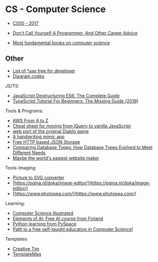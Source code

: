 # CS - Computer Science


- [CS50 - 2017](https://www.youtube.com/watch?v=y62zj9ozPOM&list=PLhQjrBD2T3828ZVcVzEIhsHVgjANGZveu)


- [Don't Call Yourself A Programmer, And Other Career Advice](https://www.kalzumeus.com/2011/10/28/dont-call-yourself-a-programmer/)
- [Most fundamental books on computer science](https://news.ycombinator.com/item?id=21311302)



## Other
- [List of *aas free for developer](https://free-for.dev/#/?id=ci-cd)
- [Diagram.codes](https://www.diagram.codes/)



JS/TS:
- [JavaScript Destructuring ES6: The Complete Guide](https://buginit.com/javascript/javascript-destructuring-es6-the-complete-guide/)
- [TypeScript Tutorial For Beginners: The Missing Guide (2019)](https://www.valentinog.com/blog/typescript/)

Tools & Programs:
- [AWS From A to Z](http://www.helenanderson.co.nz/aws-a-z/)
- [Cheat sheet for moving from jQuery to vanilla JavaScript](https://tobiasahlin.com/blog/move-from-jquery-to-vanilla-javascript/)
- [web port of the original Diablo game](https://d07riv.github.io/diabloweb/)
- [A handwriting mimic app](https://copymonkey.xyz/)
- [Free HTTP based JSON Storage](https://jsonbox.io/)
- [Comparing Database Types: How Database Types Evolved to Meet Different Needs](https://www.prisma.io/blog/comparison-of-database-models-1iz9u29nwn37)
- [Maybe the world's easiest website maker](https://sdnotes.com)


Tools-Imaging:
- [Picture to SVG converter](https://picsvg.com/)
- [https://pqina.nl/doka/image-editor/](https://pqina.nl/doka/image-editor/)
- [https://www.photopea.com/](https://www.photopea.com/)


Learning:
- [Computer Science Illustrated](http://csillustrated.berkeley.edu/)
- [Elements of AI: Free AI course from Finland](https://www.elementsofai.com/)
- [Python learning from PySpace](https://pyspace.eu/)
- [Path to a free self-taught education in Computer Science!](https://github.com/ossu/computer-science)


Templates:
- [Creative Tim](https://www.creative-tim.com/)
- [TemplateMag](https://templatemag.com/)

